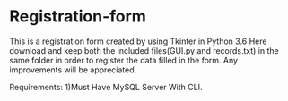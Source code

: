 # Registration-form
This is a registration form created by using Tkinter in Python 3.6
Here download and keep both the included files(GUI.py and records.txt) in the same folder in order to register the data filled in the form.
Any improvements will be appreciated.

Requirements:
          1)Must Have MySQL Server With CLI.
